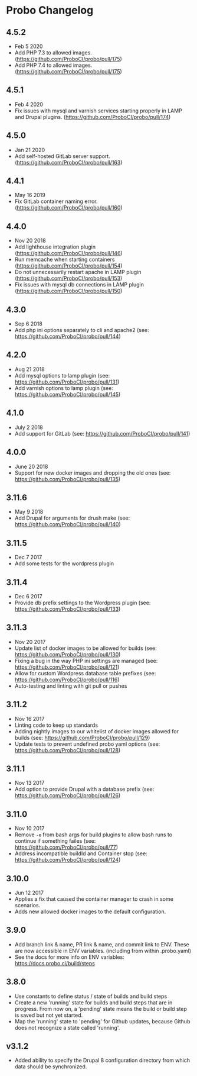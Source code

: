 # Probo Changelog

## 4.5.2
- Feb 5 2020
- Add PHP 7.3 to allowed images. (https://github.com/ProboCI/probo/pull/175)
- Add PHP 7.4 to allowed images. (https://github.com/ProboCI/probo/pull/175)

## 4.5.1
 - Feb 4 2020
 - Fix issues with mysql and varnish services starting properly in LAMP and Drupal plugins. (https://github.com/ProboCI/probo/pull/174)

## 4.5.0
 - Jan 21 2020
 - Add self-hosted GitLab server support. (https://github.com/ProboCI/probo/pull/163)

## 4.4.1
 - May 16 2019
 - Fix GitLab container naming error. (https://github.com/ProboCI/probo/pull/160)

## 4.4.0
 - Nov 20 2018
 - Add lighthouse integration plugin (https://github.com/ProboCI/probo/pull/146)
 - Run memcache when starting containers (https://github.com/ProboCI/probo/pull/154)
 - Do not unnecessarily restart apache in LAMP plugin (https://github.com/ProboCI/probo/pull/153)
 - Fix issues with mysql db connections in LAMP plugin (https://github.com/ProboCI/probo/pull/150)

## 4.3.0
  - Sep 6 2018
  - Add php ini options separately to cli and apache2 (see: https://github.com/ProboCI/probo/pull/144)

## 4.2.0
  - Aug 21 2018
  - Add mysql options to lamp plugin (see: https://github.com/ProboCI/probo/pull/131)
  - Add varnish options to lamp plugin (see: https://github.com/ProboCI/probo/pull/145)

## 4.1.0
  - July 2 2018
  - Add support for GitLab (see: https://github.com/ProboCI/probo/pull/141)

## 4.0.0
 - June 20 2018
 - Support for new docker images and dropping the old ones (see: https://github.com/ProboCI/probo/pull/135)

## 3.11.6
 - May 9 2018
 - Add Drupal for arguments for drush make (see: https://github.com/ProboCI/probo/pull/140)

## 3.11.5
 - Dec 7 2017
 - Add some tests for the wordpress plugin

## 3.11.4
 - Dec 6 2017
 - Provide db prefix settings to the Wordpress plugin (see: https://github.com/ProboCI/probo/pull/133)

## 3.11.3
 - Nov 20 2017
 - Update list of docker images to be allowed for builds (see: https://github.com/ProboCI/probo/pull/130)
 - Fixing a bug in the way PHP ini settings are managed (see: https://github.com/ProboCI/probo/pull/121)
 - Allow for custom Wordpress database table prefixes (see: https://github.com/ProboCI/probo/pull/116)
 - Auto-testing and linting with git pull or pushes

## 3.11.2
 - Nov 16 2017
 - Linting code to keep up standards
 - Adding nightly images to our whitelist of docker images allowed for builds (see: https://github.com/ProboCI/probo/pull/129)
 - Update tests to prevent undefined probo yaml options (see: https://github.com/ProboCI/probo/pull/128)

## 3.11.1
 - Nov 13 2017
 - Add option to provide Drupal with a database prefix (see: https://github.com/ProboCI/probo/pull/126)

## 3.11.0
 - Nov 10 2017
 - Remove `-e` from bash args for build plugins to allow bash runs to continue if something failes (see: https://github.com/ProboCI/probo/pull/77)
 - Address incompatible buildId and Container stop (see: https://github.com/ProboCI/probo/pull/124)

## 3.10.0
 - Jun 12 2017
 - Applies a fix that caused the container manager to crash in some scenarios.
 - Adds new allowed docker images to the default configuration.

## 3.9.0
 - Add branch link & name, PR link & name, and commit link to ENV. These are now accessible in ENV variables. (including from within .probo.yaml)
 - See the docs for more info on ENV variables: https://docs.probo.ci/build/steps

## 3.8.0
 - Use constants to define status / state of builds and build steps
 - Create a new 'running' state for builds and build steps that are in progress. From now on, a 'pending' state means the build or build step is saved but not yet started.
 - Map the 'running' state to 'pending' for Github updates, because Github does not recognize a state called 'running'.

## v3.1.2

 - Added ability to specify the Drupal 8 configuration directory from which data should be synchronized.
